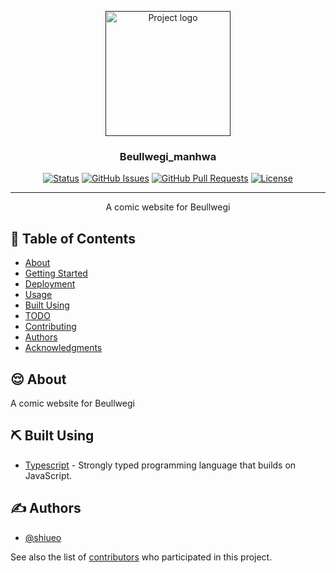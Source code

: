 <p align="center">
  <a href="" rel="noopener">
 <img width=200px height=200px src="https://github.com/shiueo/Beullwegi_manhwa/blob/main/assets/icon.png?raw=true" alt="Project logo"></a>
</p>

<h3 align="center">Beullwegi_manhwa</h3>

<div align="center">

<p>  <a href=""><img src="https://img.shields.io/badge/status-active-success.svg" alt="Status"></a> 
  <a href="https://github.com/kylelobo/The-Documentation-Compendium/issues"><img src="https://img.shields.io/github/issues/shiueo/Beullwegi_manhwa.svg" alt="GitHub Issues"></a>
  <a href="https://github.com/kylelobo/The-Documentation-Compendium/pulls"><img src="https://img.shields.io/github/issues-pr/shiueo/Beullwegi_manhwa.svg" alt="GitHub Pull Requests"></a>
  <a href="/LICENSE"><img src="https://img.shields.io/github/license/shiueo/Beullwegi_manhwa" alt="License"></a></p>


</div>

---

<p align="center">A comic website for Beullwegi 
     <br>  
</p>

## 📝 Table of Contents
- [About](#about)
- [Getting Started](#getting_started)
- [Deployment](#deployment)
- [Usage](#usage)
- [Built Using](#built_using)
- [TODO](../TODO.md)
- [Contributing](../CONTRIBUTING.md)
- [Authors](#authors)
- [Acknowledgments](#acknowledgement)

## 😌 About <a name = "about"></a>
A comic website for Beullwegi 

## ⛏️ Built Using <a name = "built_using"></a>
- [Typescript](https://www.typescriptlang.org/) - Strongly typed programming language that builds on JavaScript.

## ✍️ Authors <a name = "authors"></a>
- [@shiueo](https://github.com/shiueo)

See also the list of [contributors](https://github.com/shiueo/Beullwegi_manhwa/contributors) who participated in this project.
